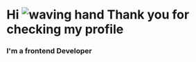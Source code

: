 # Hi ![waving hand](https://im7.ezgif.com/tmp/ezgif-7-b3e87ba5c50a.gif) Thank you for checking my profile
### I'm a frontend Developer
